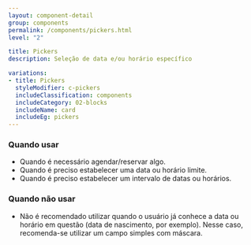 ```yaml
---
layout: component-detail
group: components
permalink: /components/pickers.html
level: "2"

title: Pickers
description: Seleção de data e/ou horário específico

variations:
- title: Pickers
  styleModifier: c-pickers
  includeClassification: components
  includeCategory: 02-blocks
  includeName: card
  includeEg: pickers
---
```


### Quando usar
- Quando é necessário agendar/reservar algo.
- Quando é preciso estabelecer uma data ou horário limite.
- Quando é preciso estabelecer um intervalo de datas ou horários.

### Quando não usar
- Não é recomendado utilizar quando o usuário já conhece a data ou horário em questão (data de nascimento, por exemplo). Nesse caso, recomenda-se utilizar um campo simples com máscara.
